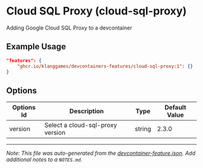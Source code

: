
# Cloud SQL Proxy (cloud-sql-proxy)

Adding Google Cloud SQL Proxy to a devcontainer

## Example Usage

```json
"features": {
    "ghcr.io/klanggames/devcontainers-features/cloud-sql-proxy:1": {}
}
```

## Options

| Options Id | Description | Type | Default Value |
|-----|-----|-----|-----|
| version | Select a cloud-sql-proxy version | string | 2.3.0 |



---

_Note: This file was auto-generated from the [devcontainer-feature.json](https://github.com/klanggames/devcontainers-features/blob/main/src/cloud-sql-proxy/devcontainer-feature.json).  Add additional notes to a `NOTES.md`._
